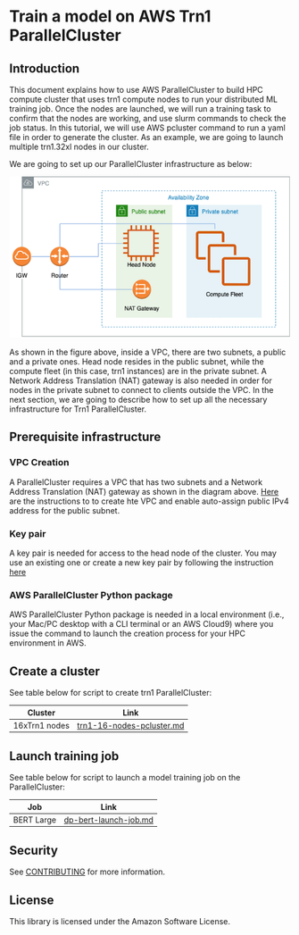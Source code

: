 # Train a model on AWS Trn1 ParallelCluster

## Introduction

This document explains how to use AWS ParallelCluster to build HPC compute cluster that uses trn1 compute nodes to run your distributed ML training job. Once the nodes are launched, we will run a training task to confirm that the nodes are working, and use slurm commands to check the job status. In this tutorial, we will use AWS pcluster command to run a yaml file in order to generate the cluster. As an example, we are going to launch multiple trn1.32xl nodes in our cluster.

We are going to set up our ParallelCluster infrastructure as below:

![image info](./examples/images/vpc-setup.png)

As shown in the figure above, inside a VPC, there are two subnets, a public and a private ones. Head node resides in the public subnet, while the compute fleet (in this case, trn1 instances) are in the private subnet. A Network Address Translation (NAT) gateway is also needed in order for nodes in the private subnet to connect to clients outside the VPC. In the next section, we are going to describe how to set up all the necessary infrastructure for Trn1 ParallelCluster.



## Prerequisite infrastructure

### VPC Creation
A ParallelCluster requires a VPC that has two subnets and a Network Address Translation (NAT) gateway as shown in the diagram above. [Here](./examples/general/network/vpc-subnet-setup.md) are the instructions to to create hte VPC and enable auto-assign public IPv4 address for the public subnet. 

### Key pair
A key pair is needed for access to the head node of the cluster. You may use an existing one or create a new key pair by following the instruction [here](https://docs.aws.amazon.com/AWSEC2/latest/UserGuide/create-key-pairs.html#having-ec2-create-your-key-pair "Create key pair")

### AWS ParallelCluster Python package

AWS ParallelCluster Python package is needed in a local environment (i.e., your Mac/PC desktop with a CLI terminal or an AWS Cloud9) where you issue the command to launch the creation process for your HPC environment in AWS.

## Create a cluster

See table below for script to create trn1 ParallelCluster:

|Cluster      | Link |
|-------------|------------------|
|16xTrn1 nodes   | [trn1-16-nodes-pcluster.md](./examples/cluster-configs/trn1-16-nodes-pcluster.md)  |

## Launch training job

See table below for script to launch a model training job on the ParallelCluster:

|Job      | Link  |
|-------------|-------------------|
|BERT Large   | [dp-bert-launch-job.md](./examples/jobs/dp-bert-launch-job.md) |

## Security

See [CONTRIBUTING](CONTRIBUTING.md#security-issue-notifications) for more information.

## License

This library is licensed under the Amazon Software License.

